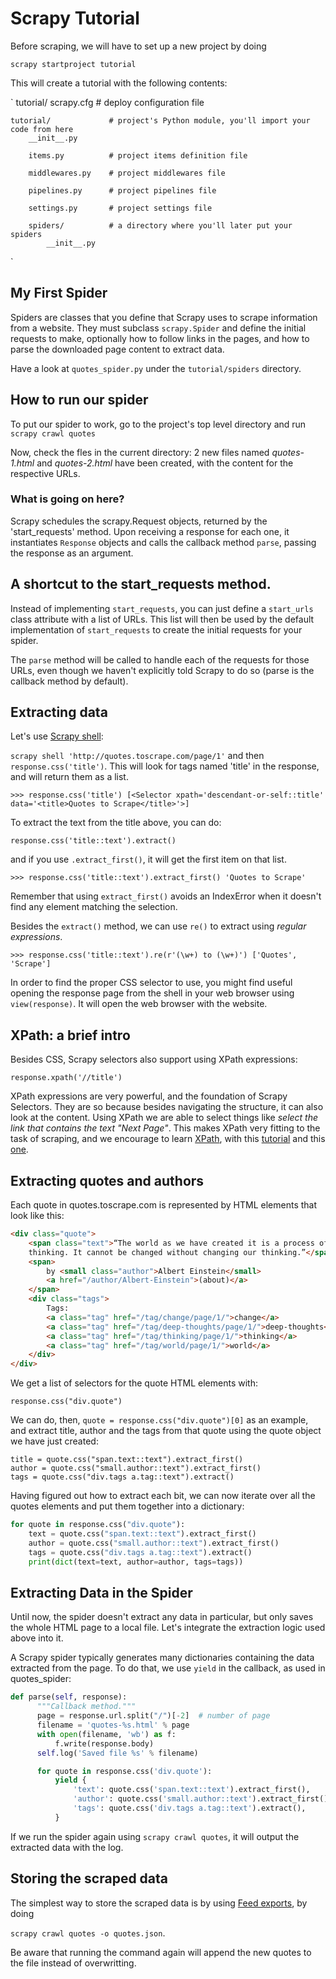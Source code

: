 # Scrapy Tutorial
Before scraping, we will have to set up a new project by doing

`scrapy startproject tutorial`


This will create a tutorial with the following contents:

`
tutorial/
    scrapy.cfg            # deploy configuration file

    tutorial/             # project's Python module, you'll import your code from here
        __init__.py

        items.py          # project items definition file

        middlewares.py    # project middlewares file

        pipelines.py      # project pipelines file

        settings.py       # project settings file

        spiders/          # a directory where you'll later put your spiders
            __init__.py
`

## My First Spider
Spiders are classes that you define that Scrapy uses to scrape information from a website. They must subclass `scrapy.Spider` and define the initial requests to make, optionally how to follow links in the pages, and how to parse the downloaded page content to extract data.

Have a look at `quotes_spider.py` under the `tutorial/spiders` directory.

## How to run our spider

To put our spider to work, go to the project's top level directory and run
`scrapy crawl quotes`

Now, check the fles in the current directory: 2 new files named *quotes-1.html* and *quotes-2.html* have been created, with the content for the respective URLs.

### What is going on here?
Scrapy schedules the scrapy.Request objects, returned by the 'start_requests' method. Upon receiving a response for each one, it instantiates `Response` objects and calls the callback method `parse`, passing the response as an argument.

## A shortcut to the start_requests method.
Instead of implementing `start_requests`, you can just define a `start_urls` class attribute with a list of URLs. This list will then be used by the default implementation of `start_requests` to create the initial requests for your spider.

The `parse` method will be called to handle each of the requests for those URLs, even though we haven't explicitly told Scrapy to do so (parse is the callback method by default).

## Extracting data

Let's use [Scrapy shell](https://doc.scrapy.org/en/latest/topics/shell.html#topics-shell):

`scrapy shell 'http://quotes.toscrape.com/page/1'` and then `response.css('title')`. This will look for tags named 'title' in the response, and will return them as a list.

`>>> response.css('title')
[<Selector xpath='descendant-or-self::title' data='<title>Quotes to Scrape</title>'>]`

To extract the text from the title above, you can do:

`response.css('title::text').extract()`

and if you use `.extract_first()`, it will get the first item on that list.

`>>> response.css('title::text').extract_first()
'Quotes to Scrape'`

Remember that using `extract_first()` avoids an IndexError when it doesn't find any element matching the selection.

Besides the `extract()` method, we can use `re()` to extract using *regular expressions*.

`>>> response.css('title::text').re(r'(\w+) to (\w+)')
['Quotes', 'Scrape']`

In order to find the proper CSS selector to use, you might find useful opening the response page from the shell in your web browser using `view(response)`. It will open the web browser with the website.

## XPath: a brief intro
Besides CSS, Scrapy selectors also support using XPath expressions:

`response.xpath('//title')`

XPath expressions are very powerful, and the foundation of Scrapy Selectors. They are so because besides navigating the structure, it can also look at the content. Using XPath we are able to select things like *select the link that contains the text "Next Page"*. This makes XPath very fitting to the task of scraping, and we encourage to learn [XPath](https://doc.scrapy.org/en/latest/topics/selectors.html#topics-selectors), with this [tutorial](http://zvon.org/comp/r/tut-XPath_1.html) and this [one](http://plasmasturm.org/log/xpath101/).

## Extracting quotes and authors

Each quote in quotes.toscrape.com is represented by HTML elements that look like this:

```html
<div class="quote">
    <span class="text">“The world as we have created it is a process of our
    thinking. It cannot be changed without changing our thinking.”</span>
    <span>
        by <small class="author">Albert Einstein</small>
        <a href="/author/Albert-Einstein">(about)</a>
    </span>
    <div class="tags">
        Tags:
        <a class="tag" href="/tag/change/page/1/">change</a>
        <a class="tag" href="/tag/deep-thoughts/page/1/">deep-thoughts</a>
        <a class="tag" href="/tag/thinking/page/1/">thinking</a>
        <a class="tag" href="/tag/world/page/1/">world</a>
    </div>
</div>
```

We get a list of selectors for the quote HTML elements with:

`response.css("div.quote")`

We can do, then, `quote = response.css("div.quote")[0]` as an example, and extract title, author and the tags from that quote using the quote object we have just created:

```
title = quote.css("span.text::text").extract_first()
author = quote.css("small.author::text").extract_first()
tags = quote.css("div.tags a.tag::text").extract()
```

Having figured out how to extract each bit, we can now iterate over all the quotes elements and put them together into a dictionary:

```python
for quote in response.css("div.quote"):
    text = quote.css("span.text::text").extract_first()
    author = quote.css("small.author::text").extract_first()
    tags = quote.css("div.tags a.tag::text").extract()
    print(dict(text=text, author=author, tags=tags))
```

## Extracting Data in the Spider

Until now, the spider doesn't extract any data in particular, but only saves the whole HTML page to a local file. Let's integrate the extraction logic used above into it.

A Scrapy spider typically generates many dictionaries containing the data extracted from the page. To do that, we use `yield` in the callback, as used in quotes_spider:

```python
def parse(self, response):
      """Callback method."""
      page = response.url.split("/")[-2]  # number of page
      filename = 'quotes-%s.html' % page
      with open(filename, 'wb') as f:
          f.write(response.body)
      self.log('Saved file %s' % filename)

      for quote in response.css('div.quote'):
          yield {
              'text': quote.css('span.text::text').extract_first(),
              'author': quote.css('small.author::text').extract_first(),
              'tags': quote.css('div.tags a.tag::text').extract(),
          }
```


If we run the spider again using `scrapy crawl quotes`, it will output the extracted data with the log.

## Storing the scraped data

The simplest way to store the scraped data is by using [Feed exports](https://doc.scrapy.org/en/latest/topics/feed-exports.html#topics-feed-exports), by doing

`scrapy crawl quotes -o quotes.json`.

Be aware that running the command again will append the new quotes to the file instead of overwritting.
